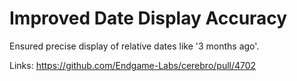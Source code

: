 # Improved Date Display Accuracy

Ensured precise display of relative dates like '3 months ago'.

Links:
https://github.com/Endgame-Labs/cerebro/pull/4702
